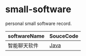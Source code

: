 # small-software

personal small software record.

| softwareName | SouceCode                                    |
| ------------ | -------------------------------------------- |
| 智能聊天软件 | [Java](./Intelligent-chat-software/AIQ.java) |